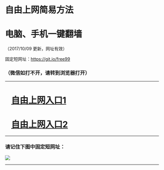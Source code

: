 ﻿# 自由上网简易方法

# 电脑、手机一键翻墙

（2017/10/09 更新，网址有效）

固定短网址：https://git.io/free99

### （微信如打不开，请转到浏览器打开）


***





# &nbsp;&nbsp; <a href="http://ft935912285.fwq-tz-1001.info/fwqtz01.html?t=100900114945 " target="_blank">自由上网入口1</a>
# &nbsp;&nbsp; <a href="http://ft1528415396.fwq-tz-1002.info/fwqtz02.html?t=100900125326 " target="_blank">自由上网入口2</a>
***

### 请记住下图中固定短网址：

<img src="https://s3-us-west-2.amazonaws.com/fwq-1001/yjfq-20170905okok.png" /> 


***

